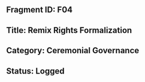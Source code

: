 ## Fragment ID: F04 
## Title: Remix Rights Formalization 
## Category: Ceremonial Governance 
## Status: Logged 
